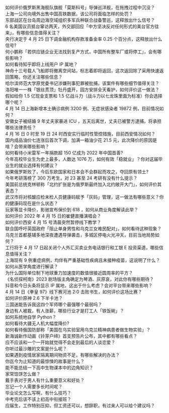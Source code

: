 如何评价俄罗斯黑海舰队旗舰「莫斯科号」导弹巡洋舰，在拖拽过程中沉没？  
上海一公司向境外出售中国高铁数据，该公司将面临怎样的处罚？  
东部战区在台岛周边海空域组织多军兵种联合战备警巡，这释放出什么信号？  
6 名美国议员抵台窜访两天，外交部回应「中方坚决反对任何形式的美台官方往来」，有哪些信息值得关注？  
央行决定于 4 月 25 日下调金融机构存款准备金率 0.25 个百分点，这释放出什么信号?  
何小鹏称「若供应链企业无法找到复产方式，中国所有整车厂或将停工」，会有哪些影响？  
如何看待知乎即将上线用户 IP 属地？  
神舟十三号载人飞船即将撤离空间站，标志着即将返回，这次返回除了采用快速返回策略，你还关注哪些信息？  
哈尔滨师范大学原党委书记涉嫌刑事犯罪被批捕，该案件有哪些细节值得关注？  
洛阳唯一一株「银丝贯顶」牡丹盛开，园方安排全天看护，如何评价这一做法？  
假如给你 1.5 亿现金支票和 1.5 亿战斗力（战斗力以七龙珠里面为标准）你会选择哪个呢？  
4 月 14 日上海新增本土确诊病例 3200 例、无症状感染者 19872 例，目前情况如何？  
安徽女子被结婚 9 年丈夫家暴进 ICU ，五天后离世，丈夫已被警方逮捕，将承担哪些法律责任？  
4 月 16 日 0 时至 19 日 24 时西安实行临时性管控措施，目前西安情况如何？  
国内成品油价七连涨后首次下调，加满一箱油少花 21.5 元，此次降价的原因是啥？会带来哪些影响？  
如何看待小米雷军一年捐款超 150 亿成为 2022 年中国首善?  
今年高校毕业生为史上最多，人数达 1076 万，如何有效「稳就业」？你对这届毕业生的就业选择有何建议？  
如果俄罗斯败了，今后东欧国家和日本会不会群起而攻之，夺回原有领土?  
今年考研落榜了 300 万考生，对 23 甚至 24 考研有没有什么提示？  
美国前总统克林顿称「北约扩张是为俄罗斯最终加入北约敞开大门」，如何评价其表态？  
武汉市将对核酸应检未检人员健康码赋予「灰码」管理，这一做法有哪些意义？你的健康码现在是什么状态？  
玩家等显卡降价，影驰宣布保价到 618 ，如何从商业角度解读此举？  
如何评价 2022 年 4 月 15 日的崔健直播演唱会？  
如何评价西安 4 月 15 号清晨突然暂停线下教学？  
联合国呼吁英国政府「阻止单身男性和乌克兰女难民配对」，如何看待这种现象？  
乌克兰首都基辅多地深夜遭遇导弹袭击，多城区停电火光冲天，目前当地局势如何？  
工行将于 4 月 17 日起关闭个人外汇买卖业务电话银行和工银 E 投资渠道，哪些信息值得关注？  
上海现有 9 例重症病例，均伴有严重基础性疾病且未接种疫苗，这说明了什么？如何从医学角度进行解读？  
为什么国际单位制下地球重力加速度的数值很接近圆周率的平方？  
《名侦探柯南》2023 剧场版主角确定为琴酒、灰原哀，对此你有哪些期待？  
抖音和今日头条将显示 IP 属地，这出于什么考虑？会对平台带来哪些影响？  
4 月 14 日《拳皇 97》线下赛河池 2:0 击败书生，如何评价这场比赛？  
如何评价原神 2.6 下半卡池？  
三国迷能告诉我这四个军师哪个最强哪个最弱吗？  
身边有人被裁，有人涨薪，哪些行业才是打工人「铁饭碗」？  
如何系统地自学 Python？  
如何看待大疆无人机大幅度降价?  
如何看待俄国防部称「美国在乌实验室用乌克兰精神病患者做生物实验」？  
新海诚新作动画《铃芽户缔》首支预告片公布，其中都有哪些看点？  
应不应该和一个一开始就觉得不会走到最后的人谈恋爱？  
你听过最沙雕的文案是什么呢？  
如果遇到疫情居家隔离期间物资不足，有哪些解决的办法？  
你迄今为止知道的最惊悚的故事是什么？  
能不能总结一下高中生物课本中的边角知识？  
家常馅饼怎么做？  
戴手表对于男人有什么重要意义和好处？  
忘记一个人需要多长时间呢？  
毕业论文怎么写啊，有什么技巧？  
中考完后该不该上初高中衔接班？  
应届生，工作特别压抑，但工资还可以，想辞职，有过来人可以给个建议吗？  
